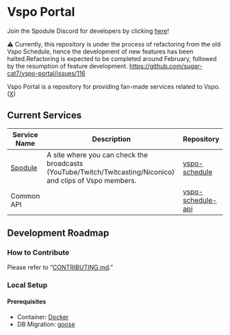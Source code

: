# Vspo Portal

Join the Spodule Discord for developers by clicking [here](https://discord.gg/Q7Hm8h3HAG)!

⚠️ Currently, this repository is under the process of refactoring from the old Vspo Schedule, hence the development of new features has been halted.Refactoring is expected to be completed around February, followed by the resumption of feature development. https://github.com/sugar-cat7/vspo-portal/issues/116

Vspo Portal is a repository for providing fan-made services related to Vspo. ([X](https://twitter.com/vspodule))

## Current Services

| Service Name                                          | Description                                                                                                | Repository                                 |
| ----------------------------------------------------- | ---------------------------------------------------------------------------------------------------------- | ------------------------------------------ |
| [Spodule](https://www.vspo-schedule.com/schedule/all) | A site where you can check the broadcasts (YouTube/Twitch/Twitcasting/Niconico) and clips of Vspo members. | [vspo-schedule](./service/vspo-schedule/)  |
| Common API                                            |                                                                                                            | [vspo-schedule-api](./service/common-api/) |


## Development Roadmap

### How to Contribute
Please refer to “[CONTRIBUTING.md](./CONTRIBUTING.md).”

### Local Setup

#### Prerequisites
- Container: [Docker](https://www.docker.com/)
- DB Migration: [goose](https://github.com/pressly/goose)

